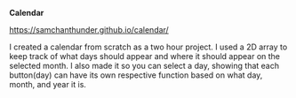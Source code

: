 **Calendar**

https://samchanthunder.github.io/calendar/

I created a calendar from scratch as a two hour project. I used a 2D array to keep track of what days should appear and where it should appear on the selected month. I also made it so you can select a day, showing that each button(day) can have its own respective function based on what day, month, and year it is.